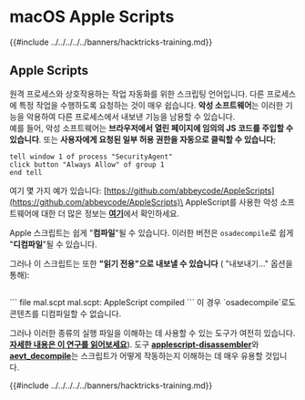 # macOS Apple Scripts

{{#include ../../../../../banners/hacktricks-training.md}}

## Apple Scripts

원격 프로세스와 상호작용하는 작업 자동화를 위한 스크립팅 언어입니다. 다른 프로세스에 특정 작업을 수행하도록 요청하는 것이 매우 쉽습니다. **악성 소프트웨어**는 이러한 기능을 악용하여 다른 프로세스에서 내보낸 기능을 남용할 수 있습니다.\
예를 들어, 악성 소프트웨어는 **브라우저에서 열린 페이지에 임의의 JS 코드를 주입할 수 있습니다**. 또는 **사용자에게 요청된 일부 허용 권한을 자동으로 클릭할 수 있습니다**;
```applescript
tell window 1 of process "SecurityAgent"
click button "Always Allow" of group 1
end tell
```
여기 몇 가지 예가 있습니다: [https://github.com/abbeycode/AppleScripts](https://github.com/abbeycode/AppleScripts)\
AppleScript를 사용한 악성 소프트웨어에 대한 더 많은 정보는 [**여기**](https://www.sentinelone.com/blog/how-offensive-actors-use-applescript-for-attacking-macos/)에서 확인하세요.

Apple 스크립트는 쉽게 "**컴파일**"될 수 있습니다. 이러한 버전은 `osadecompile`로 쉽게 "**디컴파일**"될 수 있습니다.

그러나 이 스크립트는 또한 **"읽기 전용"으로 내보낼 수 있습니다** ( "내보내기..." 옵션을 통해):

<figure><img src="https://github.com/carlospolop/hacktricks/raw/master/images/image%20(556).png" alt=""><figcaption></figcaption></figure>
```
file mal.scpt
mal.scpt: AppleScript compiled
```
이 경우 `osadecompile`로도 콘텐츠를 디컴파일할 수 없습니다.

그러나 이러한 종류의 실행 파일을 이해하는 데 사용할 수 있는 도구가 여전히 있습니다. [**자세한 내용은 이 연구를 읽어보세요**](https://labs.sentinelone.com/fade-dead-adventures-in-reversing-malicious-run-only-applescripts/)). 도구 [**applescript-disassembler**](https://github.com/Jinmo/applescript-disassembler)와 [**aevt_decompile**](https://github.com/SentineLabs/aevt_decompile)는 스크립트가 어떻게 작동하는지 이해하는 데 매우 유용할 것입니다.

{{#include ../../../../../banners/hacktricks-training.md}}

